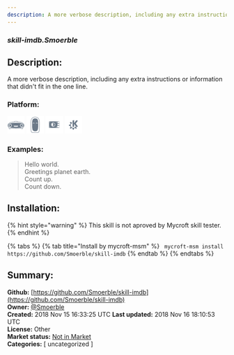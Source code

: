 ```yaml
---
description: A more verbose description, including any extra instructions or
---
```


### _skill-imdb.Smoerble_  
## Description:  
A more verbose description, including any extra instructions or
information that didn't fit in the one line.  
  
### Platform:  
 ![Mark I](../.gitbook/assets/mark-1-icon.png)  ![Mark II](../.gitbook/assets/mark-2-icon.png)  ![Picroft](../.gitbook/assets/picroft-icon.png)  ![plasmoid](../.gitbook/assets/kde.png)   
### Examples:  
> Hello world.  
> Greetings planet earth.  
> Count up.  
> Count down.  
  
## Installation:  
{% hint style="warning" %}
This skill is not aproved by Mycroft skill tester.
{% endhint %}
    
{% tabs %}
{% tab title="Install by mycroft-msm" %}
``` mycroft-msm install https://github.com/Smoerble/skill-imdb```
{% endtab %}
  {% endtabs %}
    
## Summary:  
**Github:** [https://github.com/Smoerble/skill-imdb](https://github.com/Smoerble/skill-imdb)  
**Owner:** [@Smoerble](https://github.com/Smoerble)  
**Created:** 2018 Nov 15 16:33:25 UTC  **Last updated:** 2018 Nov 16 18:10:53 UTC  
**License:** Other  
**Market status:** [Not in Market](https://market.mycroft.ai/skill/)  
**Categories:** [ uncategorized ]   
